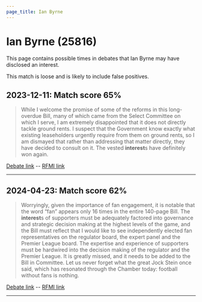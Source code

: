 ```yaml
---
page_title: Ian Byrne
---
```


# Ian Byrne  (25816)

This page contains possible times in debates that Ian Byrne may have disclosed an interest.

This match is loose and is likely to include false positives. 



## 2023-12-11: Match score 65%

>While I welcome the promise of some of the reforms in this long-overdue Bill, many of which came from the Select Committee on which I serve, I am extremely disappointed that it does not directly tackle ground rents. I suspect that the Government know exactly what existing leaseholders urgently require from them on ground rents, so I am dismayed that rather than addressing that matter directly, they have decided to consult on it. The vested **interest**s have definitely won again.

[Debate link](https://www.theyworkforyou.com/debates/?id=2023-12-11c.705.0)  --  [RFMI link](https://www.theyworkforyou.com/mp/25816/register)


---



## 2024-04-23: Match score 62%

>Worryingly, given the importance of fan engagement, it is notable that the word “fan” appears only 16 times in the entire 140-page Bill. The **interest**s of supporters must be adequately factored into governance and strategic decision making at the highest levels of the game, and the Bill must reflect that I would like to see independently elected fan representatives on the regulator board, the expert panel and the Premier League board. The expertise and experience of supporters must be hardwired into the decision making of the regulator and the Premier League. It is greatly missed, and it needs to be added to the Bill in Committee. Let us never forget what the great Jock Stein once said, which has resonated through the Chamber today: football without fans is nothing.

[Debate link](https://www.theyworkforyou.com/debates/?id=2024-04-23a.894.0)  --  [RFMI link](https://www.theyworkforyou.com/mp/25816/register)


---

